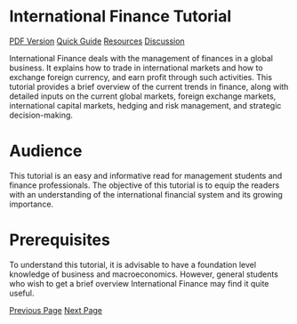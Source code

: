 # International Finance Tutorial
[PDF Version](../international_finance/international_finance_pdf_version.md)
[Quick Guide](../international_finance/international_finance_quick_guide.md)
[Resources](../international_finance/international_finance_useful_resources.md)
[Discussion](../international_finance/international_finance_discussion.md)

International Finance deals with the management of finances in a global business. It explains how to trade in international markets and how to exchange foreign currency, and earn profit through such activities. This tutorial provides a brief overview of the current trends in finance, along with detailed inputs on the current global markets, foreign exchange markets, international capital markets, hedging and risk management, and strategic decision-making.

# Audience
This tutorial is an easy and informative read for management students and finance professionals. The objective of this tutorial is to equip the readers with an understanding of the international financial system and its growing importance.

# Prerequisites
To understand this tutorial, it is advisable to have a foundation level knowledge of business and macroeconomics. However, general students who wish to get a brief overview International Finance may find it quite useful.


[Previous Page](../international_finance/index.md) [Next Page](../international_finance/international_finance_introduction.md) 
